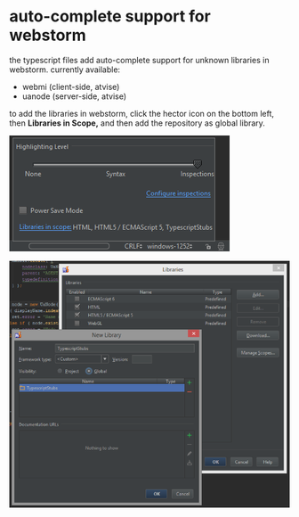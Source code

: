 
auto-complete support for webstorm
==================================

the typescript files add auto-complete support for unknown libraries in webstorm. currently available:

 * webmi (client-side, atvise)
 * uanode (server-side, atvise)

to add the libraries in webstorm, click the hector icon on the bottom left, then **Libraries in Scope,** and then add
the repository as global library.

![hector](./librariesinscope.png)

![libraries dialog](./typescriptinwebstorm.png)